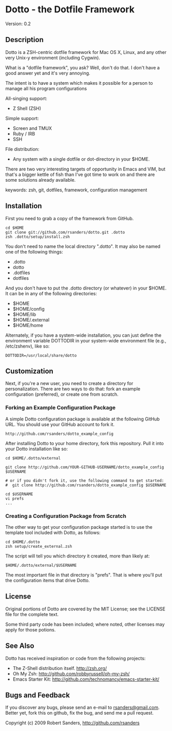 Dotto - the Dotfile Framework
=============================

Version: 0.2

Description
-----------

Dotto is a ZSH-centric dotfile framework for Mac OS X, Linux, and any other very
Unix-y environment (including Cygwin).  

What is a "dotfile framework", you ask?  Well, don't do that.  I don't have
a good answer yet and it's very annoying.

The intent is to have a system which makes it possible for a person to manage
all his program configurations

All-singing support:

* Z Shell (ZSH)
   
Simple support:

* Screen and TMUX
* Ruby / IRB
* SSH
   
File distribution:

* Any system with a single dotfile or dot-directory in your $HOME.

There are two very interesting targets of opportunity in Emacs and VIM,
but that's a bigger kettle of fish than I've got time to work on and there
are some solutions already available.

keywords: zsh, git, dotfiles, framework, configuration management

Installation
------------

First you need to grab a copy of the framework from GitHub.

    cd $HOME
    git clone git://github.com/rsanders/dotto.git .dotto
    zsh .dotto/setup/install.zsh

You don't need to name the local directory ".dotto".  It may also be named one of
the following things:

* .dotto
* dotto
* .dotfiles
* dotfiles

And you don't have to put the .dotto directory (or whatever) in your $HOME.  
It can be in any of the following directories:

* $HOME
* $HOME/config
* $HOME/lib
* $HOME/.external
* $HOME/home

Alternately, if you have a system-wide installation, you can just define
the environment variable DOTTODIR in your system-wide environment file (e.g.,
/etc/zshenv), like so:

    DOTTODIR=/usr/local/share/dotto

Customization
-------------

Next, if you're a new user, you need to create a directory for personalization.
There are two ways to do that: fork an example configuration (preferred), or
create one from scratch.

### Forking an Example Configuration Package

A simple Dotto configuration package is available at the following GitHub URL.
You should use your GitHub account to fork it.

    http://github.com/rsanders/dotto_example_config

After installing Dotto to your home directory, fork this repository.  Pull
it into your Dotto installation like so:

    cd $HOME/.dotto/external

    git clone http://github.com/YOUR-GITHUB-USERNAME/dotto_example_config $USERNAME

    # or if you didn't fork it, use the following command to get started:
    #  git clone http://github.com/rsanders/dotto_example_config $USERNAME
    
    cd $USERNAME
    vi prefs
    ...


### Creating a Configuration Package from Scratch

The other way to get your configuration package started is to use the
template tool included with Dotto, as follows:

    cd $HOME/.dotto
    zsh setup/create_external.zsh

The script will tell you which directory it created, more than likely at:

    $HOME/.dotto/external/$USERNAME
  
The most important file in that directory is "prefs".  That is where you'll
put the configuration items that drive Dotto.


License
-------

Original portions of Dotto are covered by the MIT License; see the LICENSE file
for the complete text.

Some third party code has been included; where noted, other licenses may apply
for those potions.


See Also
--------

Dotto has received inspiration or code from the following projects:

* The Z-Shell distribution itself.  http://zsh.org/
* Oh My Zsh: http://github.com/robbyrussell/oh-my-zsh/
* Emacs Starter Kit:  http://github.com/technomancy/emacs-starter-kit/


Bugs and Feedback
-----------------

If you discover any bugs, please send an e-mail to rsanders@gmail.com.  Better yet,
fork this on github, fix the bug, and send me a pull request.

Copyright (c) 2009 Robert Sanders, http://github.com/rsanders

